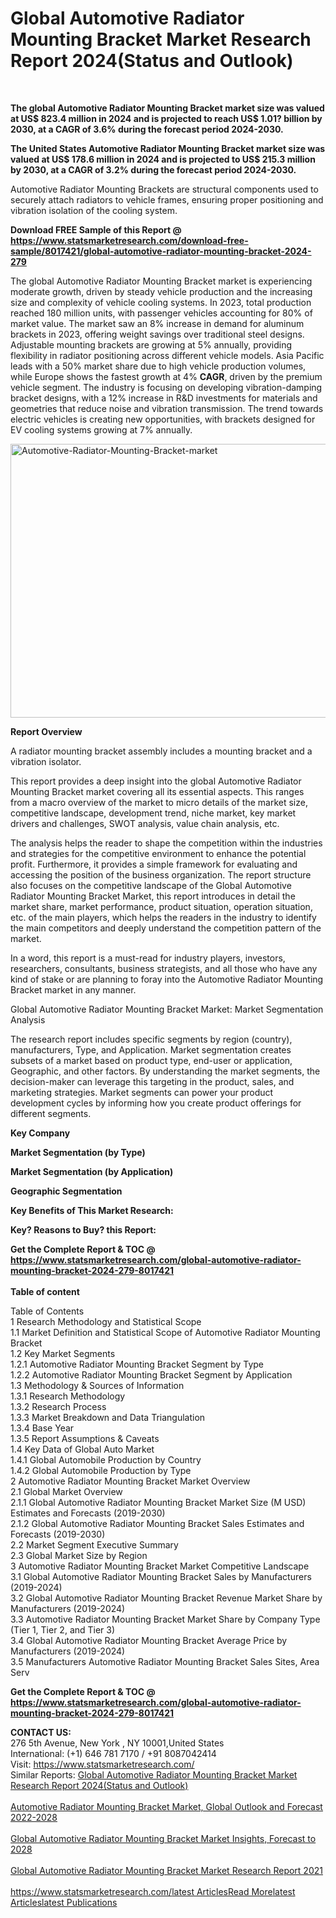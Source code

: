 <h1>Global Automotive Radiator Mounting Bracket Market Research Report 2024(Status and Outlook)</h1><br/><p><strong>The global Automotive Radiator Mounting Bracket market size was valued at US$ 823.4 million in 2024 and is projected to reach US$ 1.01? billion by 2030, at a <strong>CAGR</strong> of 3.6% during the forecast period 2024-2030.</strong></p><p><strong>The United States Automotive Radiator Mounting Bracket market size was valued at US$ 178.6 million in 2024 and is projected to US$ 215.3 million by 2030, at a <strong>CAGR</strong> of 3.2% during the forecast period 2024-2030.</strong></p><p>Automotive Radiator Mounting Brackets are structural components used to securely attach radiators to vehicle frames, ensuring proper positioning and vibration isolation of the cooling system.</p><p><strong>Download FREE Sample of this Report @ <a href="https://www.statsmarketresearch.com/download-free-sample/8017421/global-automotive-radiator-mounting-bracket-2024-279">https://www.statsmarketresearch.com/download-free-sample/8017421/global-automotive-radiator-mounting-bracket-2024-279</a></strong></p><p>The global Automotive Radiator Mounting Bracket market is experiencing moderate growth, driven by steady vehicle production and the increasing size and complexity of vehicle cooling systems. In 2023, total production reached 180 million units, with passenger vehicles accounting for 80% of market value. The market saw an 8% increase in demand for aluminum brackets in 2023, offering weight savings over traditional steel designs. Adjustable mounting brackets are growing at 5% annually, providing flexibility in radiator positioning across different vehicle models. Asia Pacific leads with a 50% market share due to high vehicle production volumes, while Europe shows the fastest growth at 4% <strong>CAGR</strong>, driven by the premium vehicle segment. The industry is focusing on developing vibration-damping bracket designs, with a 12% increase in R&D investments for materials and geometries that reduce noise and vibration transmission. The trend towards electric vehicles is creating new opportunities, with brackets designed for EV cooling systems growing at 7% annually.</p><p><img alt="Automotive-Radiator-Mounting-Bracket-market" src="https://www.grandresearchstore.com/assets/report-images/Automotive_Radiator_Mounting_Bracket_market.png" style="width: 730px; height: 438px;"></p><p><strong>Report Overview</strong></p><p>A radiator mounting bracket assembly includes a mounting bracket and a vibration isolator.</p><p>This report provides a deep insight into the global Automotive Radiator Mounting Bracket market covering all its essential aspects. This ranges from a macro overview of the market to micro details of the market size, competitive landscape, development trend, niche market, key market drivers and challenges, SWOT analysis, value chain analysis, etc.</p><p>The analysis helps the reader to shape the competition within the industries and strategies for the competitive environment to enhance the potential profit. Furthermore, it provides a simple framework for evaluating and accessing the position of the business organization. The report structure also focuses on the competitive landscape of the Global Automotive Radiator Mounting Bracket Market, this report introduces in detail the market share, market performance, product situation, operation situation, etc. of the main players, which helps the readers in the industry to identify the main competitors and deeply understand the competition pattern of the market.</p><p>In a word, this report is a must-read for industry players, investors, researchers, consultants, business strategists, and all those who have any kind of stake or are planning to foray into the Automotive Radiator Mounting Bracket market in any manner.</p><p>Global Automotive Radiator Mounting Bracket Market: Market Segmentation Analysis</p><p>The research report includes specific segments by region (country), manufacturers, Type, and Application. Market segmentation creates subsets of a market based on product type, end-user or application, Geographic, and other factors. By understanding the market segments, the decision-maker can leverage this targeting in the product, sales, and marketing strategies. Market segments can power your product development cycles by informing how you create product offerings for different segments.</p><p><strong>Key Company</strong></p><p><strong>Market Segmentation (by Type)</strong></p><p><strong>Market Segmentation (<strong>by Application</strong>)</strong></p><p><strong>Geographic Segmentation</strong></p><p><strong>Key Benefits of This Market Research:</strong></p><p><strong>Key? <strong>Reasons to Buy</strong>? this Report:</strong></p><div><b>Get the Complete Report & TOC @ <a href="https://www.statsmarketresearch.com/global-automotive-radiator-mounting-bracket-2024-279-8017421">https://www.statsmarketresearch.com/global-automotive-radiator-mounting-bracket-2024-279-8017421</a></b></div><br><b>Table of content</b><p>Table of Contents<br /> 1 Research Methodology and Statistical Scope<br /> 1.1 Market Definition and Statistical Scope of Automotive Radiator Mounting Bracket<br /> 1.2 Key Market Segments<br /> 1.2.1 Automotive Radiator Mounting Bracket Segment by Type<br /> 1.2.2 Automotive Radiator Mounting Bracket Segment by Application<br /> 1.3 Methodology & Sources of Information<br /> 1.3.1 Research Methodology<br /> 1.3.2 Research Process<br /> 1.3.3 Market Breakdown and Data Triangulation<br /> 1.3.4 Base Year<br /> 1.3.5 Report Assumptions & Caveats<br /> 1.4 Key Data of Global Auto Market<br /> 1.4.1 Global Automobile Production by Country<br /> 1.4.2 Global Automobile Production by Type<br /> 2 Automotive Radiator Mounting Bracket Market Overview<br /> 2.1 Global Market Overview<br /> 2.1.1 Global Automotive Radiator Mounting Bracket Market Size (M USD) Estimates and Forecasts (2019-2030)<br /> 2.1.2 Global Automotive Radiator Mounting Bracket Sales Estimates and Forecasts (2019-2030)<br /> 2.2 Market Segment Executive Summary<br /> 2.3 Global Market Size by Region<br /> 3 Automotive Radiator Mounting Bracket Market Competitive Landscape<br /> 3.1 Global Automotive Radiator Mounting Bracket Sales by Manufacturers (2019-2024)<br /> 3.2 Global Automotive Radiator Mounting Bracket Revenue Market Share by Manufacturers (2019-2024)<br /> 3.3 Automotive Radiator Mounting Bracket Market Share by Company Type (Tier 1, Tier 2, and Tier 3)<br /> 3.4 Global Automotive Radiator Mounting Bracket Average Price by Manufacturers (2019-2024)<br /> 3.5 Manufacturers Automotive Radiator Mounting Bracket Sales Sites, Area Serv<br><div><b>Get the Complete Report & TOC @ <a href="https://www.statsmarketresearch.com/global-automotive-radiator-mounting-bracket-2024-279-8017421">https://www.statsmarketresearch.com/global-automotive-radiator-mounting-bracket-2024-279-8017421</a></b></div></p> <b>CONTACT US:</b><br>276 5th Avenue, New York , NY 10001,United States<br>International: (+1) 646 781 7170 / +91 8087042414<br>Visit: <a href="https://www.statsmarketresearch.com/">https://www.statsmarketresearch.com/</a><br>Similar Reports: <a href="https://www.statsmarketresearch.com/global-automotive-radiator-mounting-bracket-2024-279-8017421">Global Automotive Radiator Mounting Bracket Market Research Report 2024(Status and Outlook)</a><br/><br/><a href="https://www.statsmarketresearch.com/global-automotive-radiator-mounting-bracket-2024-279-8017421">Automotive Radiator Mounting Bracket Market, Global Outlook and Forecast 2022-2028</a><br/><br/><a href="https://www.statsmarketresearch.com/global-automotive-radiator-mounting-bracket-2024-279-8017421">Global Automotive Radiator Mounting Bracket Market Insights, Forecast to 2028</a><br/><br/><a href="https://www.statsmarketresearch.com/global-automotive-radiator-mounting-bracket-2024-279-8017421">Global Automotive Radiator Mounting Bracket Market Research Report 2021</a><br/><br/><a href="https://gyeongbokgung.com">https://www.statsmarketresearch.com/</a><a href="https://hallyeomaritime.com">latest Articles</a><a href="https://jingwansa.com">Read More</a><a href=https://nguoiviet.jp/">latest Articles</a><a href="https://www.intelmarketresearch.com/">latest Publications</a>